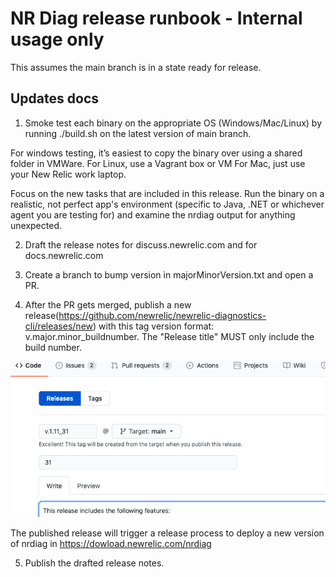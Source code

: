 # NR Diag release runbook - Internal usage only

This assumes the main branch is in a state ready for release. 

## Updates docs

1. Smoke test each binary on the appropriate OS (Windows/Mac/Linux) by running ./build.sh on the latest version of main branch.

For windows testing, it’s easiest to copy the binary over using a shared folder in VMWare.
For Linux, use a Vagrant box or VM
For Mac, just use your New Relic work laptop.

Focus on the new tasks that are included in this release. Run the binary on a realistic, not perfect app's environment (specific to Java, .NET or whichever agent you are testing for) and examine the nrdiag output for anything unexpected.

2. Draft the release notes for discuss.newrelic.com and for docs.newrelic.com

3. Create a branch to bump version in majorMinorVersion.txt and open a PR.

4. After the PR gets merged, publish a new release(https://github.com/newrelic/newrelic-diagnostics-cli/releases/new) with this tag version format: v.major.minor_buildnumber. The "Release title" MUST only include the build number.

![release image](./images/release.png)

The published release will trigger a release process to deploy a new version of nrdiag in https://dowload.newrelic.com/nrdiag

5. Publish the drafted release notes.
